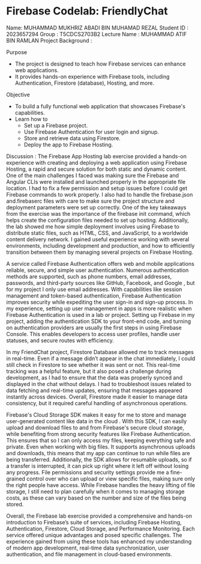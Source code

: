 # Firebase Codelab: FriendlyChat

Name: MUHAMMAD MUKHRIZ ABADI BIN MUHAMAD REZAL
Student ID : 2023657294
Group : T5CDCS2703B2
Lecture Name : MUHAMMAD ATIF BIN RAMLAN
Project Background : 

Purpose
- The project is designed to teach how Firebase services can enhance web applications.
- It provides hands-on experience with Firebase tools, including Authentication, Firestore (database), Hosting, and more.

Objective
- To build a fully functional web application that showcases Firebase's capabilities.
- Learn how to 
  - Set up a Firebase project.
  - Use Firebase Authentication for user login and signup.
  - Store and retrieve data using Firestore.
  - Deploy the app to Firebase Hosting.

Discussion : 
  The Firebase App Hosting lab exercise provided a hands-on experience with creating and deploying a web application using Firebase Hosting, a rapid and secure solution for both static and dynamic content. One of the main challenges I faced was making sure the Firebase and Angular CLIs were installed and launched properly in the appropriate file location. I had to fix a few permission and setup issues before I could get Firebase commands to work properly. I also had to handle the firebase.json and.firebaserc files with care to make sure the project structure and deployment parameters were set up correctly. One of the key takeaways from the exercise was the importance of the firebase init command, which helps create the configuration files needed to set up hosting. Additionally, the lab showed me how simple deployment involves using Firebase to distribute static files, such as HTML, CSS, and JavaScript, to a worldwide content delivery network. I gained useful experience working with several environments, including development and production, and how to efficiently transition between them by managing several projects on Firebase Hosting.

  A service called Firebase Authentication offers web and mobile applications reliable, secure, and simple user authentication. Numerous authentication methods are supported, such as phone numbers, email addresses, passwords, and third-party sources like GitHub, Facebook, and Google , but for my project I only use email addresses. With capabilities like session management and token-based authentication, Firebase Authentication improves security while expediting the user sign-in and sign-up process. In my experience, setting up user management in apps is more realistic when Firebase Authentication is used in a lab or project. Setting up Firebase in my project, adding the authentication SDK to your front-end code, and turning on authentication providers are usually the first steps in using Firebase Console. This enables developers to access user profiles, handle user statuses, and secure routes with efficiency. 

  In my FriendChat project, Firestore Database allowed me to track messages in real-time. Even if a message didn’t appear in the chat immediately, I could still check in Firestore to see whether it was sent or not. This real-time tracking was a helpful feature, but it also posed a challenge during development, as I had to ensure that the data was properly synced and displayed in the chat without delays. I had to troubleshoot issues related to data fetching and real-time updates, ensuring that messages appeared instantly across devices. Overall, Firestore made it easier to manage data consistency, but it required careful handling of asynchronous operations.

  Firebase's Cloud Storage SDK makes it easy for me to store and manage user-generated content like data in the cloud . With this SDK, I can easily upload and download files to and from Firebase's secure cloud storage, while benefiting from strong security features like Firebase Authentication. This ensures that so I  can only access my files, keeping everything safe and private. Even when working with big files. It supports asynchronous uploads and downloads, this means that my app can continue to run while files are being transferred. Additionally, the SDK allows for resumable uploads, so if a transfer is interrupted, it can pick up right where it left off without losing any progress. File permissions and security settings provide me a fine-grained control over who can upload or view specific files, making sure only the right people have access. While Firebase handles the heavy lifting of file storage, I still need to plan carefully when it comes to managing storage costs, as these can vary based on the number and size of the files being stored.

  Overall, the Firebase lab exercise provided a comprehensive and hands-on introduction to Firebase’s suite of services, including Firebase Hosting, Authentication, Firestore, Cloud Storage, and Performance Monitoring. Each service offered unique advantages and posed specific challenges. The experience gained from using these tools has enhanced my understanding of modern app development, real-time data synchronization, user authentication, and file management in cloud-based environments.

